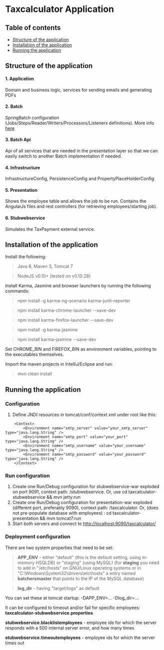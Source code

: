Taxcalculator Application
=========================

Table of contents
-----------------
* [Structure of the application](#structure)
* [Installation of the application](#installation)
* [Running the application](#running)

<a name="structure"></a>Structure of the application
----------------------------------------------------
#### 1. Application
Domain and business logic, services for sending emails and generating PDFs

#### 2. Batch
SpringBatch configuration (Jobs/Steps/Reader/Writers/Processors/Listeners definitions). More info [here](https://github.com/cegeka/batchers/tree/master/taxcalculator/taxcalculator-batch/README.md)

#### 3. Batch Api
Api of all services that are needed in the presentation layer so that we can easily switch to another Batch implementation if needed.

#### 4. Infrastructure
InfrastructureConfig, PersistenceConfig and PropertyPlaceHolderConfig

#### 5. Presentation
Shows the employee table and allows the job to be run.
Contains the AngularJs files and rest controllers (for retrieving employees/starting job).

#### 6. Stubwebservice
Simulates the TaxPayment external service.

<a name="installation"></a>Installation of the application
----------------------------------------------------------

Install the following:
> Java 8, Maven 3, Tomcat 7

> NodeJS v0.10+ (tested on v0.10.28)

Install Karma, Jasmine and browser launchers by running the following commands:
> npm install -g karma-ng-scenario karma-junit-reporter

> npm install karma-chrome-launcher --save-dev

> npm install karma-firefox-launcher --save-dev

> npm install -g karma-jasmine

> npm install karma-jasmine --save-dev

Set CHROME\_BIN and FIREFOX\_BIN as environment variables, pointing to the executables themselves.

Import the maven projects in IntelliJ/Eclipse and run:
> mvn clean install


<a name="running"></a>Running the application
---------------------------------------------
### Configuration
1. Define JNDI resources in tomcat/conf/context.xml under <Context> root like this:
```
    <Context>
        <Environment name="smtp_server" value="your_smtp_server" type="java.lang.String" />
        <Environment name="smtp_port" value="your_port" type="java.lang.String" />
        <Environment name="smtp_username" value="your_username" type="java.lang.String" />
        <Environment name="smtp_password" value="your_password" type="java.lang.String" />
    </Context>
```
### Run configuration
1. Create one Run/Debug configuration for stubwebservice-war exploded on port 9091, context path: /stubwebservice. Or, use cd taxcalculator-stubwebservice && mvn jetty:run
2. Create one Run/Debug configuration for presentation-war exploded (different port, preferably 9090), context path: /taxcalculator.  Or, (does not pre-populate database with employees) : cd taxcalculator-presentation && mvn tomcat7:run
3. Start both servers and connect to [http://localhost:9090/taxcalculator/](http://localhost:9090/taxcalculator/)

### Deployment configuration

There are two system properties that need to be set:
> __APP_ENV__ - either "default" (this is the default setting, using in-memory HSQLDB) or "staging" (using MySQL) (for __staging__ you need to add in "/etc/hosts" on GNU/Linux operating systems or in "C:\Windows\System32\drivers\etc\hosts" a entry named __batchersmaster__ that points to the IP of the MySQL database)

> __log_dir__ - having "target/logs" as default

You can set these at tomcat startup: -DAPP\_ENV=... -Dlog\_dir=...

It can be configured to timeout and/or fail for specific employees: __taxcalculator-stubwebservice.properties__

__stubwebservice.blacklistemployees__ - employee ids for which the server responds with a 500 internal server error, and how many times

__stubwebservice.timeoutemployees__ - employee ids for which the server times out

